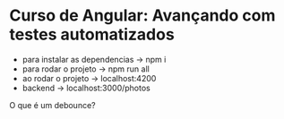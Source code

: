 # Curso de Angular: Avançando com testes automatizados

- para instalar as dependencias →  npm i
- para rodar o projeto → npm run all
- ao rodar o projeto → localhost:4200
- backend → localhost:3000/photos



O  que é um debounce?
